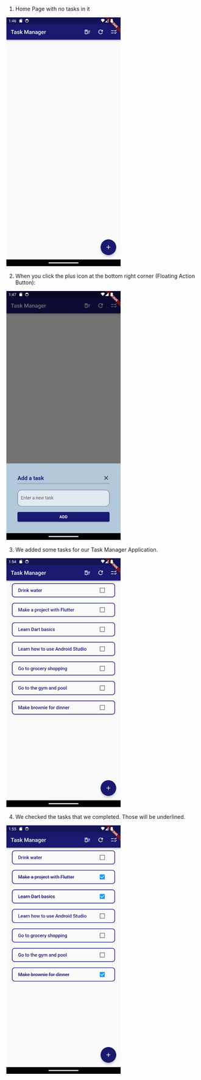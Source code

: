 1. Home Page with no tasks in it

<img src="https://github.com/akkaya1/Task-Manager-App-with-Flutter/blob/main/screenshots/1.png" alt="Home Page with no tasks in it" width="300"/>

2. When you click the plus icon at the bottom right corner (Floating Action Button):

<img src="https://github.com/akkaya1/Task-Manager-App-with-Flutter/blob/main/screenshots/2.png" alt="When you click the plus icon at the bottom right corner (Floating Action Button):" width="300"/>

3. We added some tasks for our Task Manager Application.

<img src="https://github.com/akkaya1/Task-Manager-App-with-Flutter/blob/main/screenshots/3.png" alt="We added some tasks for our Task Manager Application" width="300"/>

4. We checked the tasks that we completed. Those will be underlined.

<img src="https://github.com/akkaya1/Task-Manager-App-with-Flutter/blob/main/screenshots/4.png" alt="We checked the tasks that we completed. Those will be underlined." width="300"/>
